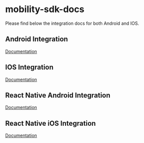 # mobility-sdk-docs

Please find below the integration docs for both Android and IOS.

## Android Integration

[Documentation](./Android.md)

## IOS Integration

[Documentation](./IOS.md)

## React Native Android Integration

[Documentation](./ReactNativeAndroid.md)

## React Native iOS Integration

[Documentation](./ReactNativeiOS.md)
